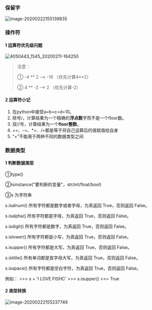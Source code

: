 ### 保留字

![image-20200222155139835](C:\Users\DoubleStar\AppData\Roaming\Typora\typora-user-images\image-20200222155139835.png)

### 操作符

#### 1 运算符优先级问题

![4050443_1545_20200211-164250](C:\Users\DoubleStar\Pictures\哔哩哔哩动画\4050443_1545_20200211-164250.png)

>注意：
>
>① -4 ** 2  -->  -16  （优先计算4**2）
>
>② 4 ** -2  -->  2      （优先计算-2）

#### 2 运算符小记

1. 在python中接受a=b=c=d=10。
2. 除号/，计算结果为一个精确的**浮点数**字而不是一个floor数。
3. 双//号，计算结果为一个**floor整数**。
4. +=、-=、*=、/=都是等于将自己运算后的值赋值给自身
5. “+”不能用于两种不同的数据类型之间



### 数据类型

#### 1 判断数据类型

①type()  

②isinstance("要判断的变量"，str/int/float/bool)

③s 为字符串

s.isalnum() 所有字符都是数字或者字母，为真返回 True，否则返回 False。

s.isalpha()  所有字符都是字母，为真返回 True，否则返回 False。

s.isdigit()   所有字符都是数字，为真返回 True，否则返回 False。

s.islower()  所有字符都是小写，为真返回 True，否则返回 False。

s.isupper()  所有字符都是大写，为真返回 True，否则返回 False。

s.istitle()    所有单词都是首字母大写，为真返回 True，否则返回 False。

s.isspace()  所有字符都是空白字符，为真返回 True，否则返回 False。
      
例如：
\>>> s = 'I LOVE FISHC'
\>>> s.isupper()
\>>> True

#### 2 类型转换

![image-20200222155237749](C:\Users\DoubleStar\AppData\Roaming\Typora\typora-user-images\image-20200222155237749.png)







